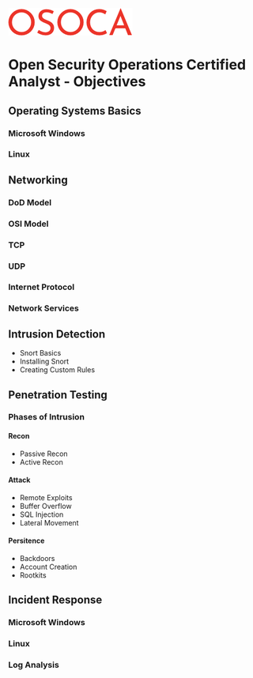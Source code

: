 ![image Logo](./images/png/osoca_logo.png)

# Open Security Operations Certified Analyst - Objectives

## Operating Systems Basics
### Microsoft Windows
### Linux

## Networking
### DoD Model
### OSI Model
### TCP
### UDP
### Internet Protocol

### Network Services

## Intrusion Detection
- Snort Basics
- Installing Snort
- Creating Custom Rules

## Penetration Testing


### Phases of Intrusion

#### Recon
- Passive Recon
- Active Recon

#### Attack
- Remote Exploits
- Buffer Overflow
- SQL Injection
- Lateral Movement

#### Persitence
- Backdoors
- Account Creation
- Rootkits

## Incident Response
### Microsoft Windows
### Linux
### Log Analysis


